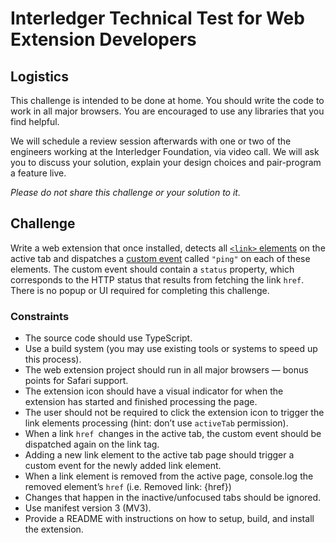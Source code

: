 # Interledger Technical Test for Web Extension Developers

## Logistics
This challenge is intended to be done at home. You should write the code to work in all major browsers. You are encouraged to use any libraries that you find helpful.

We will schedule a review session afterwards with one or two of the engineers working at the Interledger Foundation, via video call. We will ask you to discuss your solution, explain your design choices and pair-program a feature live.

_Please do not share this challenge or your solution to it._

## Challenge

Write a web extension that once installed, detects all [`<link>` elements](https://developer.mozilla.org/en-US/docs/Web/HTML/Element/link) on the active tab and dispatches a [custom event](https://developer.mozilla.org/en-US/docs/Web/API/CustomEvent) called `"ping"` on each of these elements. The custom event should contain a `status` property, which corresponds to the HTTP status that results from fetching the link `href`. There is no popup or UI required for completing this challenge.

### Constraints

- The source code should use TypeScript.
- Use a build system (you may use existing tools or systems to speed up this process).
- The web extension project should run in all major browsers — bonus points for Safari support.
- The extension icon should have a visual indicator for when the extension has started and finished processing the page.
- The user should not be required to click the extension icon to trigger the link elements processing (hint: don’t use `activeTab` permission).
- When a link `href `changes in the active tab, the custom event should be dispatched again on the link tag.
- Adding a new link element to the active tab page should trigger a custom event for the newly added link element.
- When a link element is removed from the active page, console.log the removed element’s `href` (i.e. Removed link: {href})
- Changes that happen in the inactive/unfocused tabs should be ignored.
- Use manifest version 3 (MV3).
- Provide a README with instructions on how to setup, build, and install the extension.
